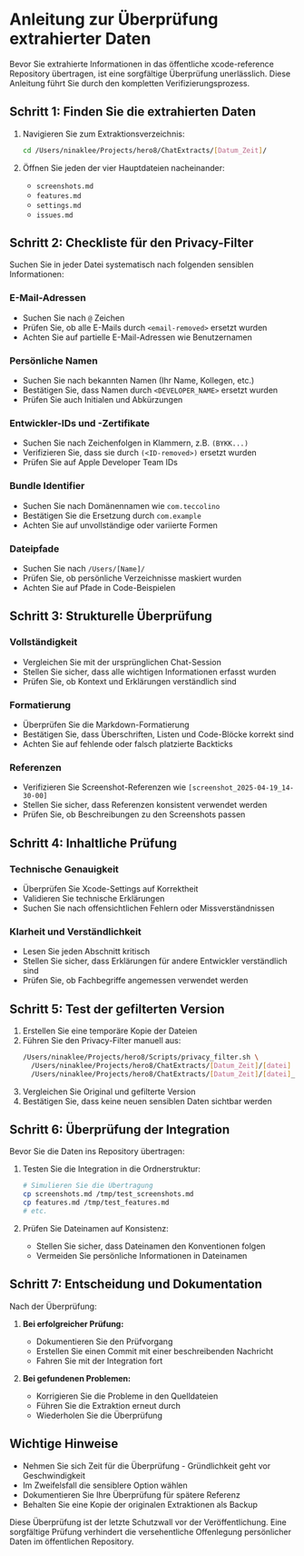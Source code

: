 # Anleitung zur Überprüfung extrahierter Daten

Bevor Sie extrahierte Informationen in das öffentliche xcode-reference Repository übertragen, ist eine sorgfältige Überprüfung unerlässlich. Diese Anleitung führt Sie durch den kompletten Verifizierungsprozess.

## Schritt 1: Finden Sie die extrahierten Daten

1. Navigieren Sie zum Extraktionsverzeichnis:
   ```bash
   cd /Users/ninaklee/Projects/hero8/ChatExtracts/[Datum_Zeit]/
   ```
   
2. Öffnen Sie jeden der vier Hauptdateien nacheinander:
   - `screenshots.md`
   - `features.md`
   - `settings.md`  
   - `issues.md`

## Schritt 2: Checkliste für den Privacy-Filter

Suchen Sie in jeder Datei systematisch nach folgenden sensiblen Informationen:

### E-Mail-Adressen
- Suchen Sie nach `@` Zeichen
- Prüfen Sie, ob alle E-Mails durch `<email-removed>` ersetzt wurden
- Achten Sie auf partielle E-Mail-Adressen wie Benutzernamen

### Persönliche Namen  
- Suchen Sie nach bekannten Namen (Ihr Name, Kollegen, etc.)
- Bestätigen Sie, dass Namen durch `<DEVELOPER_NAME>` ersetzt wurden
- Prüfen Sie auch Initialen und Abkürzungen

### Entwickler-IDs und -Zertifikate
- Suchen Sie nach Zeichenfolgen in Klammern, z.B. `(BYKK...)`
- Verifizieren Sie, dass sie durch `(<ID-removed>)` ersetzt wurden
- Prüfen Sie auf Apple Developer Team IDs

### Bundle Identifier
- Suchen Sie nach Domänennamen wie `com.teccolino`
- Bestätigen Sie die Ersetzung durch `com.example`
- Achten Sie auf unvollständige oder variierte Formen

### Dateipfade
- Suchen Sie nach `/Users/[Name]/`
- Prüfen Sie, ob persönliche Verzeichnisse maskiert wurden
- Achten Sie auf Pfade in Code-Beispielen

## Schritt 3: Strukturelle Überprüfung

### Vollständigkeit
- Vergleichen Sie mit der ursprünglichen Chat-Session
- Stellen Sie sicher, dass alle wichtigen Informationen erfasst wurden
- Prüfen Sie, ob Kontext und Erklärungen verständlich sind

### Formatierung
- Überprüfen Sie die Markdown-Formatierung
- Bestätigen Sie, dass Überschriften, Listen und Code-Blöcke korrekt sind
- Achten Sie auf fehlende oder falsch platzierte Backticks

### Referenzen
- Verifizieren Sie Screenshot-Referenzen wie `[screenshot_2025-04-19_14-30-00]`
- Stellen Sie sicher, dass Referenzen konsistent verwendet werden
- Prüfen Sie, ob Beschreibungen zu den Screenshots passen

## Schritt 4: Inhaltliche Prüfung

### Technische Genauigkeit
- Überprüfen Sie Xcode-Settings auf Korrektheit
- Validieren Sie technische Erklärungen
- Suchen Sie nach offensichtlichen Fehlern oder Missverständnissen

### Klarheit und Verständlichkeit
- Lesen Sie jeden Abschnitt kritisch
- Stellen Sie sicher, dass Erklärungen für andere Entwickler verständlich sind
- Prüfen Sie, ob Fachbegriffe angemessen verwendet werden

## Schritt 5: Test der gefilterten Version

1. Erstellen Sie eine temporäre Kopie der Dateien
2. Führen Sie den Privacy-Filter manuell aus:
   ```bash
   /Users/ninaklee/Projects/hero8/Scripts/privacy_filter.sh \
     /Users/ninaklee/Projects/hero8/ChatExtracts/[Datum_Zeit]/[datei] \
     /Users/ninaklee/Projects/hero8/ChatExtracts/[Datum_Zeit]/[datei]_filtered
   ```
3. Vergleichen Sie Original und gefilterte Version
4. Bestätigen Sie, dass keine neuen sensiblen Daten sichtbar werden

## Schritt 6: Überprüfung der Integration

Bevor Sie die Daten ins Repository übertragen:

1. Testen Sie die Integration in die Ordnerstruktur:
   ```bash
   # Simulieren Sie die Übertragung
   cp screenshots.md /tmp/test_screenshots.md
   cp features.md /tmp/test_features.md
   # etc.
   ```

2. Prüfen Sie Dateinamen auf Konsistenz:
   - Stellen Sie sicher, dass Dateinamen den Konventionen folgen
   - Vermeiden Sie persönliche Informationen in Dateinamen

## Schritt 7: Entscheidung und Dokumentation

Nach der Überprüfung:

1. **Bei erfolgreicher Prüfung:**
   - Dokumentieren Sie den Prüfvorgang
   - Erstellen Sie einen Commit mit einer beschreibenden Nachricht
   - Fahren Sie mit der Integration fort

2. **Bei gefundenen Problemen:**
   - Korrigieren Sie die Probleme in den Quelldateien
   - Führen Sie die Extraktion erneut durch
   - Wiederholen Sie die Überprüfung

## Wichtige Hinweise

- Nehmen Sie sich Zeit für die Überprüfung - Gründlichkeit geht vor Geschwindigkeit
- Im Zweifelsfall die sensiblere Option wählen
- Dokumentieren Sie Ihre Überprüfung für spätere Referenz
- Behalten Sie eine Kopie der originalen Extraktionen als Backup

Diese Überprüfung ist der letzte Schutzwall vor der Veröffentlichung. Eine sorgfältige Prüfung verhindert die versehentliche Offenlegung persönlicher Daten im öffentlichen Repository.
